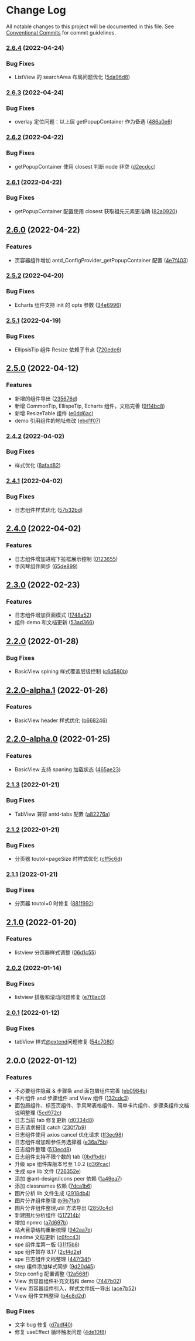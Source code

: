 # Change Log

All notable changes to this project will be documented in this file. See [Conventional Commits](https://conventionalcommits.org) for commit guidelines.

### [2.6.4](https://gitlab.sz.sensetime.com/dcp-fe/dcp-components/compare/@sensetime/pro-spe@2.6.3...@sensetime/pro-spe@2.6.4) (2022-04-24)

### Bug Fixes

- ListView 的 searchArea 布局问题优化 ([5da96d8](https://gitlab.sz.sensetime.com/dcp-fe/dcp-components/commit/5da96d8704473fd36706bcd6338289f453c24393))

### [2.6.3](https://gitlab.sz.sensetime.com/dcp-fe/dcp-components/compare/@sensetime/pro-spe@2.6.2...@sensetime/pro-spe@2.6.3) (2022-04-24)

### Bug Fixes

- overlay 定位问题：以上层 getPopupContainer 作为备选 ([486a0e6](https://gitlab.sz.sensetime.com/dcp-fe/dcp-components/commit/486a0e685531dd06ff795e1e8cc325d4203a4da7))

### [2.6.2](https://gitlab.sz.sensetime.com/dcp-fe/dcp-components/compare/@sensetime/pro-spe@2.6.1...@sensetime/pro-spe@2.6.2) (2022-04-22)

### Bug Fixes

- getPopupContainer 使用 closest 判断 node 非空 ([d2ecdcc](https://gitlab.sz.sensetime.com/dcp-fe/dcp-components/commit/d2ecdcc101fa4c01267bde997ae001ccee105e00))

### [2.6.1](https://gitlab.sz.sensetime.com/dcp-fe/dcp-components/compare/@sensetime/pro-spe@2.6.0...@sensetime/pro-spe@2.6.1) (2022-04-22)

### Bug Fixes

- getPopupContainer 配置使用 closest 获取祖先元素更准确 ([82a0920](https://gitlab.sz.sensetime.com/dcp-fe/dcp-components/commit/82a0920e57a8446d35d01bc904094b9db2e40a42))

## [2.6.0](https://gitlab.sz.sensetime.com/dcp-fe/dcp-components/compare/@sensetime/pro-spe@2.5.2...@sensetime/pro-spe@2.6.0) (2022-04-22)

### Features

- 页容器组件增加 antd_ConfigProvider_getPopupContainer 配置 ([4e7f403](https://gitlab.sz.sensetime.com/dcp-fe/dcp-components/commit/4e7f403de39ed9582451fb9f365d6df414a195be))

### [2.5.2](https://gitlab.sz.sensetime.com/dcp-fe/dcp-components/compare/@sensetime/pro-spe@2.5.1...@sensetime/pro-spe@2.5.2) (2022-04-20)

### Bug Fixes

- Echarts 组件支持 init 的 opts 参数 ([34e6996](https://gitlab.sz.sensetime.com/dcp-fe/dcp-components/commit/34e6996ac86961911477688887d86cfd3ee12191))

### [2.5.1](https://gitlab.sz.sensetime.com/dcp-fe/dcp-components/compare/@sensetime/pro-spe@2.5.0...@sensetime/pro-spe@2.5.1) (2022-04-19)

### Bug Fixes

- EllipsisTip 组件 Resize 依赖子节点 ([720edc6](https://gitlab.sz.sensetime.com/dcp-fe/dcp-components/commit/720edc616736b2dea7da6d31a9de2cda70a39e97))

## [2.5.0](https://gitlab.sz.sensetime.com/dcp-fe/dcp-components/compare/@sensetime/pro-spe@2.4.2...@sensetime/pro-spe@2.5.0) (2022-04-12)

### Features

- 新增的组件导出 ([235676d](https://gitlab.sz.sensetime.com/dcp-fe/dcp-components/commit/235676d00e6c71c843aaa7624d72e4682cb7ba58))
- 新增 CommonTip, EllispeTip, Echarts 组件，文档完善 ([9f14bc8](https://gitlab.sz.sensetime.com/dcp-fe/dcp-components/commit/9f14bc875eba828446ed163ab8687330a5f9f23a))
- 新增 ResizeTable 组件 ([e0dd6ac](https://gitlab.sz.sensetime.com/dcp-fe/dcp-components/commit/e0dd6ac40e03cff4f2ddb56c98ed041afb1aa2bc))
- demo 引用组件的地址修改 ([ebd1f07](https://gitlab.sz.sensetime.com/dcp-fe/dcp-components/commit/ebd1f07b5d959748634a3cb41a41f5a7b7552f8e))

### [2.4.2](https://gitlab.sz.sensetime.com/dcp-fe/dcp-components/compare/@sensetime/pro-spe@2.4.1...@sensetime/pro-spe@2.4.2) (2022-04-02)

### Bug Fixes

- 样式优化 ([8afad82](https://gitlab.sz.sensetime.com/dcp-fe/dcp-components/commit/8afad82cc6ffef843b49f896f0540edd461d4d2a))

### [2.4.1](https://gitlab.sz.sensetime.com/dcp-fe/dcp-components/compare/@sensetime/pro-spe@2.4.0...@sensetime/pro-spe@2.4.1) (2022-04-02)

### Bug Fixes

- 日志组件样式优化 ([57b32bd](https://gitlab.sz.sensetime.com/dcp-fe/dcp-components/commit/57b32bdc3a969a9a09bc5001440afb475aaab82f))

## [2.4.0](https://gitlab.sz.sensetime.com/dcp-fe/dcp-components/compare/@sensetime/pro-spe@2.3.0...@sensetime/pro-spe@2.4.0) (2022-04-02)

### Features

- 日志组件增加进程下拉框展示控制 ([0123655](https://gitlab.sz.sensetime.com/dcp-fe/dcp-components/commit/0123655403b97c6cb9bbe3d31302893bbf2441a6))
- 手风琴组件同步 ([65de899](https://gitlab.sz.sensetime.com/dcp-fe/dcp-components/commit/65de899f682eaa317748cafffd1d519ee9f352a6))

## [2.3.0](https://gitlab.sz.sensetime.com/dcp-fe/dcp-components/compare/@sensetime/pro-spe@2.2.0...@sensetime/pro-spe@2.3.0) (2022-02-23)

### Features

- 日志组件增加页面模式 ([1748a52](https://gitlab.sz.sensetime.com/dcp-fe/dcp-components/commit/1748a52347deee9d0a3a80c15e6ae508d5dffbff))
- 组件 demo 和文档更新 ([53ad366](https://gitlab.sz.sensetime.com/dcp-fe/dcp-components/commit/53ad366e679ac78b26bc498d610cec68fa27f995))

## [2.2.0](https://gitlab.sz.sensetime.com/dcp-fe/dcp-components/compare/@sensetime/pro-spe@2.2.0-alpha.1...@sensetime/pro-spe@2.2.0) (2022-01-28)

### Bug Fixes

- BasicView spining 样式覆盖层级控制 ([c6d580b](https://gitlab.sz.sensetime.com/dcp-fe/dcp-components/commit/c6d580bf6d463a6080ffc609d46983ec07f2987b))

## [2.2.0-alpha.1](https://gitlab.sz.sensetime.com/dcp-fe/dcp-components/compare/@sensetime/pro-spe@2.2.0-alpha.0...@sensetime/pro-spe@2.2.0-alpha.1) (2022-01-26)

### Features

- BasicView header 样式优化 ([b668246](https://gitlab.sz.sensetime.com/dcp-fe/dcp-components/commit/b6682467ed3c7eafbc4564361da9aae68072cef8))

## [2.2.0-alpha.0](https://gitlab.sz.sensetime.com/dcp-fe/dcp-components/compare/@sensetime/pro-spe@2.1.3...@sensetime/pro-spe@2.2.0-alpha.0) (2022-01-25)

### Features

- BasicView 支持 spaning 加载状态 ([465ae23](https://gitlab.sz.sensetime.com/dcp-fe/dcp-components/commit/465ae23f6299ec9316d13bc4d4dfd6f4bf694a32))

### [2.1.3](https://gitlab.sz.sensetime.com/dcp-fe/dcp-components/compare/@sensetime/pro-spe@2.1.2...@sensetime/pro-spe@2.1.3) (2022-01-21)

### Bug Fixes

- TabView 兼容 antd-tabs 配置 ([a82276a](https://gitlab.sz.sensetime.com/dcp-fe/dcp-components/commit/a82276adc29a515de482e06118bee56ec554c2ff))

### [2.1.2](https://gitlab.sz.sensetime.com/dcp-fe/dcp-components/compare/@sensetime/pro-spe@2.1.1...@sensetime/pro-spe@2.1.2) (2022-01-21)

### Bug Fixes

- 分页器 toutol<pageSize 时样式优化 ([cff5c6d](https://gitlab.sz.sensetime.com/dcp-fe/dcp-components/commit/cff5c6d12b33a853c9263aa9d5fb614636189b77))

### [2.1.1](https://gitlab.sz.sensetime.com/dcp-fe/dcp-components/compare/@sensetime/pro-spe@2.1.0...@sensetime/pro-spe@2.1.1) (2022-01-21)

### Bug Fixes

- 分页器 toutol=0 时修复 ([881f992](https://gitlab.sz.sensetime.com/dcp-fe/dcp-components/commit/881f99251b499ab261bbe170a97a64c45f1c190d))

## [2.1.0](https://gitlab.sz.sensetime.com/dcp-fe/dcp-components/compare/@sensetime/pro-spe@2.0.2...@sensetime/pro-spe@2.1.0) (2022-01-20)

### Features

- listview 分页器样式调整 ([06d1c55](https://gitlab.sz.sensetime.com/dcp-fe/dcp-components/commit/06d1c5571601c244349857390f146708ae9cc6a1))

### [2.0.2](https://gitlab.sz.sensetime.com/dcp-fe/dcp-components/compare/@sensetime/pro-spe@2.0.1...@sensetime/pro-spe@2.0.2) (2022-01-14)

### Bug Fixes

- listview 排版和滚动问题修复 ([e7f8ac0](https://gitlab.sz.sensetime.com/dcp-fe/dcp-components/commit/e7f8ac073777313f2d4acf0b52ab9e1421820862))

### [2.0.1](https://gitlab.sz.sensetime.com/dcp-fe/dcp-components/compare/@sensetime/pro-spe@2.0.0...@sensetime/pro-spe@2.0.1) (2022-01-12)

### Bug Fixes

- tabView 样式[@extend](https://gitlab.sz.sensetime.com/extend)问题修复 ([54c7080](https://gitlab.sz.sensetime.com/dcp-fe/dcp-components/commit/54c7080d85cf71d7bab9a494a4d209e38265fc40))

## 2.0.0 (2022-01-12)

### Features

- 不必要组件隐藏 & 步骤条 and 面包屑组件完善 ([eb0984b](https://gitlab.sz.sensetime.com/dcp-fe/dcp-components/commit/eb0984be3d0d1c66f904bcdb1881632616bdfb28))
- 卡片组件 and 步骤组件 and View 组件 ([132cdc3](https://gitlab.sz.sensetime.com/dcp-fe/dcp-components/commit/132cdc303e29b36489108b479e8549c4451bccb3))
- 面包屑组件、标签页组件、手风琴表格组件、简单卡片组件、步骤条组件文档说明整理 ([5cd972c](https://gitlab.sz.sensetime.com/dcp-fe/dcp-components/commit/5cd972cad79487cc61eff4c09336efbacc11bb36))
- 日志当前 tab 修复更新 ([d0334d8](https://gitlab.sz.sensetime.com/dcp-fe/dcp-components/commit/d0334d889ac9ab435ff6516851ca4173b18dda3a))
- 日志请求报错 catch ([230f7b9](https://gitlab.sz.sensetime.com/dcp-fe/dcp-components/commit/230f7b9925b7605f6c6591c5e7a6dc2cf42ace53))
- 日志组件使用 axios cancel 优化请求 ([ff3ec98](https://gitlab.sz.sensetime.com/dcp-fe/dcp-components/commit/ff3ec9828bf3da798cdd8e17d8101934ef977c84))
- 日志组件增加超参任务选择器 ([e36a75b](https://gitlab.sz.sensetime.com/dcp-fe/dcp-components/commit/e36a75bac2785d28655d77d9f36175166ffa4884))
- 日志组件整理 ([513ecd8](https://gitlab.sz.sensetime.com/dcp-fe/dcp-components/commit/513ecd846af4e158665e8bd4aecafe0e83d504c6))
- 日志组件支持不限个数的 tab ([0bdfbdb](https://gitlab.sz.sensetime.com/dcp-fe/dcp-components/commit/0bdfbdb0a25f30e92e215eddca7086b1609f7ea4))
- 升级 spe 组件库版本号至 1.0.2 ([d36fcac](https://gitlab.sz.sensetime.com/dcp-fe/dcp-components/commit/d36fcacfbf8f5fe61ff81534bf1b0b9da9146146))
- 生成 spe lib 文件 ([726352e](https://gitlab.sz.sensetime.com/dcp-fe/dcp-components/commit/726352e8595206e700daafb27454c170ad681f44))
- 添加 @ant-design/icons peer 依赖 ([1a49ea7](https://gitlab.sz.sensetime.com/dcp-fe/dcp-components/commit/1a49ea7ef2a0b25cab1feffbaa65a8b923c97772))
- 添加 classnames 依赖 ([7dca1b6](https://gitlab.sz.sensetime.com/dcp-fe/dcp-components/commit/7dca1b671234eb8d5e3a128a4a624286998c2e9b))
- 图片分析 lib 文件生成 ([2918db4](https://gitlab.sz.sensetime.com/dcp-fe/dcp-components/commit/2918db484318a8601b8d76384c522f478936f288))
- 图片分许组件整理 ([b9b7fa1](https://gitlab.sz.sensetime.com/dcp-fe/dcp-components/commit/b9b7fa17c76f3c45a148f108de2b8c5208cf12ee))
- 图片分许组件整理,util 方法导出 ([2850c4d](https://gitlab.sz.sensetime.com/dcp-fe/dcp-components/commit/2850c4db01eb83b5b9109fdfa295687509c1197a))
- 新建图片分析组件 ([517214b](https://gitlab.sz.sensetime.com/dcp-fe/dcp-components/commit/517214beeea3174615da3570eef88d8947642588))
- 增加 npmrc ([a7d697b](https://gitlab.sz.sensetime.com/dcp-fe/dcp-components/commit/a7d697b6ce15129c556ea3fd783473a8ef8fee3b))
- 站点目录结构重新梳理 ([942aa7e](https://gitlab.sz.sensetime.com/dcp-fe/dcp-components/commit/942aa7ee858a0802a05a5679dc3cb578295e4ab3))
- readme 文档更新 ([c6fcc43](https://gitlab.sz.sensetime.com/dcp-fe/dcp-components/commit/c6fcc432b86e4d703715195174fd5f3a43a4c8ef))
- spe 组件库第一版 ([311f5b8](https://gitlab.sz.sensetime.com/dcp-fe/dcp-components/commit/311f5b87fbf7c45d384d8fe9a02056f73a5dcb13))
- spe 组件暂存 8.17 ([2cf4d2e](https://gitlab.sz.sensetime.com/dcp-fe/dcp-components/commit/2cf4d2e3fb7d3212d5dcd21dfe57091eefd7fc34))
- spe 日志组件文档整理 ([447f34f](https://gitlab.sz.sensetime.com/dcp-fe/dcp-components/commit/447f34f4d189551bca255dc95c88776f0fb516b9))
- step 组件添加样式同步 ([9d20d45](https://gitlab.sz.sensetime.com/dcp-fe/dcp-components/commit/9d20d4590f2e92744875b49c28f01e09a53ae58d))
- Step config 配置调整 ([12a568f](https://gitlab.sz.sensetime.com/dcp-fe/dcp-components/commit/12a568f04d97cba0762ec55250a92ce9910a38af))
- View 页容器组件补充文档和 demo ([7447b02](https://gitlab.sz.sensetime.com/dcp-fe/dcp-components/commit/7447b024c61f07b2b5e2cfdce01bf6721870d9fd))
- View 页容器组件引入，样式文件统一导出 ([ace7b52](https://gitlab.sz.sensetime.com/dcp-fe/dcp-components/commit/ace7b5245dffa90b9d8262d3a686f59e797a6784))
- View 组件文档整理 ([b4c8d2d](https://gitlab.sz.sensetime.com/dcp-fe/dcp-components/commit/b4c8d2d1dad1f74cff9e7736f21b3c27bf2f5ff1))

### Bug Fixes

- 文字 bug 修复 ([d7adf40](https://gitlab.sz.sensetime.com/dcp-fe/dcp-components/commit/d7adf40ed1f9f2d4266519878aa519b38402d0e2))
- 修复 useEffect 循环触发问题 ([4de10f8](https://gitlab.sz.sensetime.com/dcp-fe/dcp-components/commit/4de10f8ed4e989db168a67e0f4ea2fb42e74aa57))
